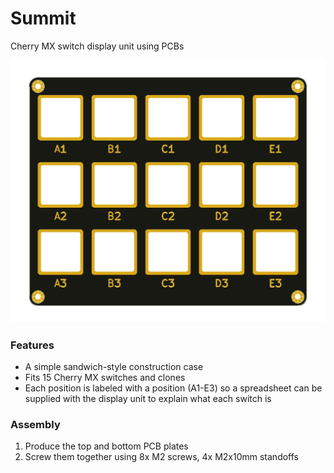 # Summit
Cherry MX switch display unit using PCBs

![Render](https://github.com/ai03-2725/Summit/blob/master/render.jpg?raw=true)

### Features
* A simple sandwich-style construction case
* Fits 15 Cherry MX switches and clones
* Each position is labeled with a position (A1-E3) so a spreadsheet can be supplied with the display unit to explain what each switch is


### Assembly
1. Produce the top and bottom PCB plates
2. Screw them together using 8x M2 screws, 4x M2x10mm standoffs
